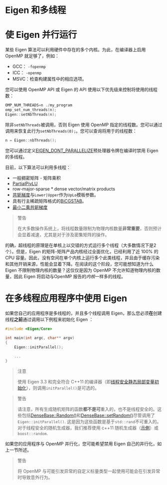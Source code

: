 # Eigen 和多线程

# 使 Eigen 并行运行

某些 Eigen 算法可以利用硬件中存在的多个内核。为此，在编译器上启用 OpenMP 就足够了，例如：

- GCC： `-fopenmp`
- ICC： `-openmp`
- MSVC：检查构建属性中的相应选项。

您可以使用 OpenMP API 或 Eigen 的 API 使用以下优先级来控制将使用的线程数：

```cpp
OMP_NUM_THREADS=n ./my_program
omp_set_num_threads(n);
Eigen::setNbThreads(n);
```

除非`setNbThreads`被调用，否则 Eigen 使用 OpenMP 指定的线程数。您可以通过调用来恢复此行为`setNbThreads(0);`。您可以查询将用于的线程数：

```cpp
n = Eigen::nbThreads();
```

您可以通过定义[EIGEN_DONT_PARALLELIZE](https://eigen.tuxfamily.org/dox/TopicPreprocessorDirectives.html#TopicPreprocessorDirectivesPerformance)预处理器令牌在编译时禁用 Eigen 的多线程。

目前，以下算法可以利用多线程：

- 一般稠密矩阵 - 矩阵乘积
- [PartialPivLU](https://eigen.tuxfamily.org/dox/classEigen_1_1PartialPivLU.html)
- row-major-sparse * dense vector/matrix products
- [共轭梯度](https://eigen.tuxfamily.org/dox/classEigen_1_1ConjugateGradient.html)与`Lower|Upper`作为`UpLo`模板参数。
- 具有行主稀疏矩阵格式的[BiCGSTAB](https://eigen.tuxfamily.org/dox/classEigen_1_1BiCGSTAB.html)。
- [最小二乘共轭梯度](https://eigen.tuxfamily.org/dox/classEigen_1_1LeastSquaresConjugateGradient.html)

> 警告
>
> 在大多数操作系统上，将线程数量限制为物理内核数量**非常重要**，否则预计会显着减速，尤其是对于涉及密集矩阵的操作。

的确，超线程的原理是在单核上以交错的方式运行多个线程（大多数情况下是2个）。但是，Eigen 的矩阵-矩阵产品内核经过全面优化，已经利用了近 100% 的 CPU 容量。因此，没有空间在单个内核上运行多个此类线程，并且由于缓存污染和其他开销来源，性能会显着下降。在阅读的这个阶段，您可能想知道为什么 Eigen 不限制物理内核的数量？这仅仅是因为 OpenMP 不允许知道物理内核的数量，因此 Eigen 将启动与OpenMP 报告的*内核*一样多的线程。

# 在多线程应用程序中使用 Eigen

如果您自己的应用程序是多线程的，并且多个线程调用 Eigen，那么您必须**在**创建线程**之前**通过调用以下例程来初始化 Eigen ：

```cpp
#include <Eigen/Core>
 
int main(int argc, char** argv)
{
    Eigen::initParallel();

    ...
}
```

> 注意
>
> 使用 Eigen 3.3 和完全符合 C++11 的编译器（即[线程安全静态局部变量初始化](http://en.cppreference.com/w/cpp/language/storage_duration#Static_local_variables)），则调用`initParallel()`是可选的。

> 警告
>
> 请注意，所有生成随机矩阵的函数**都不是可**重入的，也不是线程安全的。这些包括[DenseBase::Random()](https://eigen.tuxfamily.org/dox/classEigen_1_1DenseBase.html#ae814abb451b48ed872819192dc188c19)和[DenseBase::setRandom()](https://eigen.tuxfamily.org/dox/classEigen_1_1DenseBase.html#ac476e5852129ba32beaa1a8a3d7ee0db)尽管调用了`Eigen::initParallel()`. 这是因为这些函数是基于`std::rand`不可重入的。对于线程安全的随机生成器，我们推荐使用 c++11 随机生成器（[示例](https://eigen.tuxfamily.org/dox/classEigen_1_1DenseBase.html#a9752ee59976a4b4aad860ad1a9093e7f)）或`boost::random`.

如果您的应用程序与 OpenMP 并行化，您可能希望禁用 Eigen 自己的并行化，如上一节所述。

> 警告
>
> 将 OpenMP 与可能引发异常的自定义标量类型一起使用可能会在引发异常时导致意外行为。